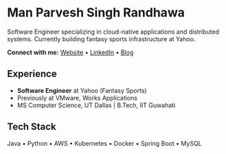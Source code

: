 # Man Parvesh Singh Randhawa

Software Engineer specializing in cloud-native applications and distributed systems. Currently building fantasy sports infrastructure at Yahoo.

**Connect with me:** [Website](https://manparvesh.com/) • [LinkedIn](https://www.linkedin.com/in/manparvesh/) • [Blog](https://manparvesh.com/)

## Experience
- **Software Engineer** at Yahoo (Fantasy Sports)
- Previously at VMware, Works Applications
- MS Computer Science, UT Dallas | B.Tech, IIT Guwahati

## Tech Stack
Java • Python • AWS • Kubernetes • Docker • Spring Boot • MySQL
